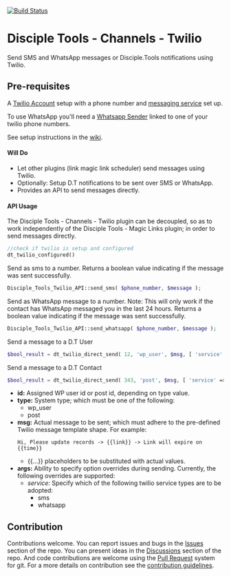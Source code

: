 [![Build Status](https://travis-ci.com/DiscipleTools/disciple-tools-channels-twilio.svg?branch=master)](https://travis-ci.com/DiscipleTools/disciple-tools-channels-twilio)

# Disciple Tools - Channels - Twilio

Send SMS and WhatsApp messages or Disciple.Tools notifications using Twilio.

## Pre-requisites
A [Twilio Account](https://www.twilio.com/) setup with a phone number and [messaging service](https://github.com/DiscipleTools/disciple-tools-channels-twilio/wiki/Getting-Started-With-Twilio-Messaging-Services) set up.

To use WhatsApp you'll need a [Whatsapp Sender](https://www.twilio.com/docs/whatsapp/self-sign-up) linked to one of your twilio phone numbers.

See setup instructions in the [wiki](https://github.com/DiscipleTools/disciple-tools-channels-twilio/wiki).

#### Will Do

- Let other plugins (link magic link scheduler) send messages using Twilio.
- Optionally: Setup D.T notifications to be sent over SMS or WhatsApp.
- Provides an API to send messages directly.


#### API Usage

The Disciple Tools - Channels - Twilio plugin can be decoupled, so as to work independently of the Disciple Tools - Magic Links plugin; in order to send messages directly.


```php
//check if twilio is setup and configured
dt_twilio_configured()
```

Send as sms to a number.
Returns a boolean value indicating if the message was sent successfully.
```php
Disciple_Tools_Twilio_API::send_sms( $phone_number, $message );
```

Send as WhatsApp message to a number.
Note: This will only work if the contact has WhatsApp messaged you in the last 24 hours.
Returns a boolean value indicating if the message was sent successfully.
```php
Disciple_Tools_Twilio_API::send_whatsapp( $phone_number, $message );
```

Send a message to a D.T User
```php
$bool_result = dt_twilio_direct_send( 12, 'wp_user', $msg, [ 'service' => 'sms' ] );
```

Send a message to a D.T Contact
```php
$bool_result = dt_twilio_direct_send( 343, 'post', $msg, [ 'service' => 'sms' ] );
```

- __id:__ Assigned WP user id or post id, depending on type value.
- __type:__ System type; which must be one of the following:
  - wp_user
  - post
- __msg:__ Actual message to be sent; which must adhere to the pre-defined Twilio message template shape. For example:
  ```text
  Hi, Please update records -> {{link}} -> Link will expire on {{time}}
  ```
  - {{...}} placeholders to be substituted with actual values.
- __args:__ Ability to specify option overrides during sending. Currently, the following overrides are supported:
  - _service:_ Specify which of the following twilio service types are to be adopted:
    - sms
    - whatsapp



## Contribution

Contributions welcome. You can report issues and bugs in the
[Issues](https://github.com/DiscipleTools/disciple-tools-channels-twilio/issues) section of the repo. You can present
ideas in the [Discussions](https://github.com/DiscipleTools/disciple-tools-channels-twilio/discussions) section of the
repo. And code contributions are welcome using
the [Pull Request](https://github.com/DiscipleTools/disciple-tools-channels-twilio/pulls)
system for git. For a more details on contribution see the
[contribution guidelines](https://github.com/DiscipleTools/disciple-tools-channels-twilio/blob/master/CONTRIBUTING.md).
